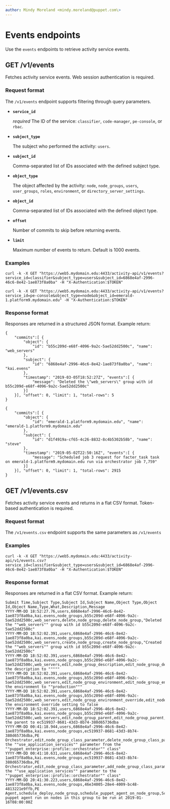 ```yaml
---
author: Mindy Moreland <mindy.moreland@puppet.com\>
---
```


# Events endpoints

Use the `events` endpoints to retrieve activity service events.

## GET /v1/events

Fetches activity service events. Web session authentication is required.

### Request format

The `/v1/events` endpoint supports filtering through query parameters.

-   **`service_id`**

    *required* The ID of the service: `classifier`, `code-manager`, `pe-console`, or `rbac`.

-   **`subject_type`**

    The subject who performed the activity: `users`.

-   **`subject_id`**

    Comma-separated list of IDs associated with the defined subject type.

-   **`object_type`**

    The object affected by the activity: `node`, `node_groups`, `users`, `user_groups`, `roles`, `environment`, or `directory_server_settings`.

-   **`object_id`**

    Comma-separated list of IDs associated with the defined object type.

-   **`offset`**

    Number of commits to skip before returning events.

-   **`limit`**

    Maximum number of events to return. Default is 1000 events.


### Examples

```
curl -k -X GET "https://web5.mydomain.edu:4433/activity-api/v1/events?service_id=classifier&subject_type=users&subject_id=6868e4af-2996-46c6-8e42-1ae873f8a0ba" -H "X-Authentication:$TOKEN"
```

```
curl -k -X GET "https://web5.mydomain.edu:4433/activity-api/v1/events?service_id=pe-console&object_type=node&object_id=emerald-1.platform9.mydomain.edu" -H "X-Authentication:$TOKEN"
```

### Response format

Responses are returned in a structured JSON format. Example return:

```
{
    "commits":[ {
        "object": {
            "id": "b55c209d-e68f-4096-9a2c-5ae52dd2500c", "name": "web_servers"
        },
        "subject": {
            "id": "6868e4af-2996-46c6-8e42-1ae873f8a0ba", "name": "kai.evens"
        },
        "timestamp": "2019-03-05T18:52:27Z", "events":[ {
            "message": "Deleted the \"web_servers\" group with id b55c209d-e68f-4096-9a2c-5ae52dd2500c"
        }]
    }], "offset": 0, "limit": 1, "total-rows": 5
}
```

```
{
    "commits":[ {
        "object": {
            "id": "emerald-1.platform9.mydomain.edu", "name": "emerald-1.platform9.mydomain.edu"
        },
        "subject": {
            "id": "d1f4919a-cf65-4c26-8832-8c4b5302b58b", "name": "steve"
        },
        "timestamp": "2019-05-02T22:50:16Z", "events":[ {
            "message": "Scheduled job 3 request for facter_task task on emerald-1.platform9.mydomain.edu run via orchestrator job 7,759"
        }]
    }], "offset": 0, "limit": 1, "total-rows": 2915
}
```

## GET /v1/events.csv

Fetches activity service events and returns in a flat CSV format. Token-based authentication is required.

### Request format

The `/v1/events.csv` endpoint supports the same parameters as `/v1/events`

### Examples

```
curl -k -X GET "https://web5.mydomain.edu:4433/activity-api/v1/events.csv?service_id=classifier&subject_type=users&subject_id=6868e4af-2996-46c6-8e42-1ae873f8a0ba" -H "X-Authentication:$TOKEN"
```

### Response format

Responses are returned in a flat CSV format. Example return:

```no-highlight
Submit Time,Subject Type,Subject Id,Subject Name,Object Type,Object Id,Object Name,Type,What,Description,Message
YYYY-MM-DD 18:52:27.76,users,6868e4af-2996-46c6-8e42-1ae873f8a0ba,kai.evens,node_groups,b55c209d-e68f-4096-9a2c-5ae52dd2500c,web_servers,delete,node_group,delete_node_group,"Deleted the ""web_servers"" group with id b55c209d-e68f-4096-9a2c-5ae52dd2500c"
YYYY-MM-DD 18:52:02.391,users,6868e4af-2996-46c6-8e42-1ae873f8a0ba,kai.evens,node_groups,b55c209d-e68f-4096-9a2c-5ae52dd2500c,web_servers,create,node_group,create_node_group,"Created the ""web_servers"" group with id b55c209d-e68f-4096-9a2c-5ae52dd2500c"
YYYY-MM-DD 18:52:02.391,users,6868e4af-2996-46c6-8e42-1ae873f8a0ba,kai.evens,node_groups,b55c209d-e68f-4096-9a2c-5ae52dd2500c,web_servers,edit,node_group_description,edit_node_group_description,"Changed the description to """""
YYYY-MM-DD 18:52:02.391,users,6868e4af-2996-46c6-8e42-1ae873f8a0ba,kai.evens,node_groups,b55c209d-e68f-4096-9a2c-5ae52dd2500c,web_servers,edit,node_group_environment,edit_node_group_environment,"Changed the environment to ""production"""
YYYY-MM-DD 18:52:02.391,users,6868e4af-2996-46c6-8e42-1ae873f8a0ba,kai.evens,node_groups,b55c209d-e68f-4096-9a2c-5ae52dd2500c,web_servers,edit,node_group_environment_override,edit_node_group_environment_override,Changed the environment override setting to false
YYYY-MM-DD 18:52:02.391,users,6868e4af-2996-46c6-8e42-1ae873f8a0ba,kai.evens,node_groups,b55c209d-e68f-4096-9a2c-5ae52dd2500c,web_servers,edit,node_group_parent,edit_node_group_parent,Changed the parent to ec519937-8681-43d3-8b74-380d65736dba
YYYY-MM-DD 00:41:18.944,users,6868e4af-2996-46c6-8e42-1ae873f8a0ba,kai.evens,node_groups,ec519937-8681-43d3-8b74-380d65736dba,PE Orchestrator,edit,node_group_class_parameter,delete_node_group_class_parameter_puppet_enterprise::profile::orchestrator_use_application_services,"Removed the ""use_application_services"" parameter from the ""puppet_enterprise::profile::orchestrator"" class"
YYYY-MM-DD 00:41:10.631,users,6868e4af-2996-46c6-8e42-1ae873f8a0ba,kai.evens,node_groups,ec519937-8681-43d3-8b74-380d65736dba,PE Orchestrator,edit,node_group_class_parameter,add_node_group_class_parameter_puppet_enterprise::profile::orchestrator_use_application_services,"Added the ""use_application_services"" parameter to the ""puppet_enterprise::profile::orchestrator"" class"
YYYY-MM-DD 20:41:30.223,users,6868e4af-2996-46c6-8e42-1ae873f8a0ba,kai.evens,node_groups,46e34005-28e4-4009-bc48-4813221e9ffb,PE Agent,schedule_deploy,node_group,schedule_puppet_agent_on_node_group,Schedule puppet agent run on nodes in this group to be run at 2019-01-16T08:00:00Z
```

